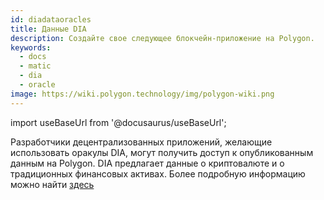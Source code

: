 ```yaml
---
id: diadataoracles
title: Данные DIA
description: Создайте свое следующее блокчейн-приложение на Polygon.
keywords:
  - docs
  - matic
  - dia
  - oracle
image: https://wiki.polygon.technology/img/polygon-wiki.png
---
```

import useBaseUrl from '@docusaurus/useBaseUrl';

Разработчики децентрализованных приложений, желающие использовать оракулы DIA, могут получить доступ к опубликованным данным на Polygon. DIA предлагает данные о криптовалюте и о традиционных финансовых активах. Более подробную информацию можно найти [здесь](https://github.com/diadata-org/diadata/blob/master/documentation/oracle-documentation/matic.md)